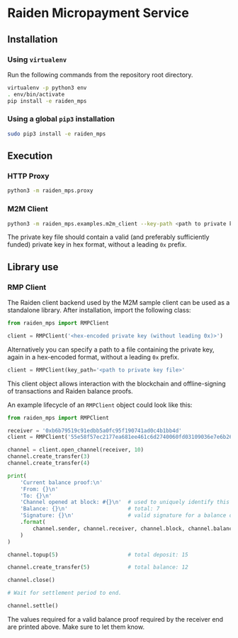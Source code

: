 # Raiden Micropayment Service

## Installation

### Using `virtualenv`

Run the following commands from the repository root directory.

```bash
virtualenv -p python3 env
. env/bin/activate
pip install -e raiden_mps
```

### Using a global `pip3` installation

```bash
sudo pip3 install -e raiden_mps
```

## Execution

### HTTP Proxy
```bash
python3 -m raiden_mps.proxy 
```

### M2M Client
```bash
python3 -m raiden_mps.examples.m2m_client --key-path <path to private key file>
```

The private key file should contain a valid (and preferably sufficiently funded) private key in hex format, without a leading `0x` prefix.

## Library use

### RMP Client
The Raiden client backend used by the M2M sample client can be used as a standalone library. After installation, import the following class:
```python
from raiden_mps import RMPClient

client = RMPClient('<hex-encoded private key (without leading 0x)>')
```

Alternatively you can specify a path to a file containing the private key, again in a hex-encoded format, without a leading `0x` prefix.
```python
client = RMPClient(key_path='<path to private key file>'
```

This client object allows interaction with the blockchain and offline-signing of transactions and Raiden balance proofs.

An example lifecycle of an `RMPClient` object could look like this:

```python
from raiden_mps import RMPClient

receiver = '0xb6b79519c91edbb5a0fc95f190741ad0c4b1bb4d'
client = RMPClient('55e58f57ec2177ea681ee461c6d2740060fd03109036e7e6b26dcf0d16a28169')

channel = client.open_channel(receiver, 10)
channel.create_transfer(3)
channel.create_transfer(4)

print(
    'Current balance proof:\n'
    'From: {}\n'
    'To: {}\n'
    'Channel opened at block: #{}\n'  # used to uniquely identify this channel
    'Balance: {}\n'                   # total: 7
    'Signature: {}\n'                 # valid signature for a balance of 7 on this channel
    .format(
        channel.sender, channel.receiver, channel.block, channel.balance, channel.balance_sig
    )
)

channel.topup(5)                      # total deposit: 15

channel.create_transfer(5)            # total balance: 12

channel.close()

# Wait for settlement period to end.

channel.settle()
```

The values required for a valid balance proof required by the receiver end are printed above. Make sure to let them know.
